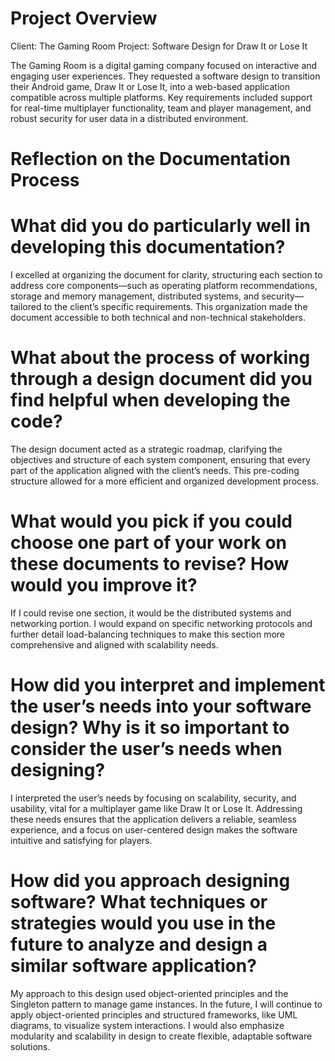 # Project Overview
Client: The Gaming Room
Project: Software Design for Draw It or Lose It

The Gaming Room is a digital gaming company focused on interactive and engaging user experiences. They requested a software design to transition their Android game, Draw It or Lose It, into a web-based application compatible across multiple platforms. Key requirements included support for real-time multiplayer functionality, team and player management, and robust security for user data in a distributed environment.

# Reflection on the Documentation Process
# What did you do particularly well in developing this documentation?

I excelled at organizing the document for clarity, structuring each section to address core components—such as operating platform recommendations, storage and memory management, distributed systems, and security—tailored to the client’s specific requirements. This organization made the document accessible to both technical and non-technical stakeholders.

# What about the process of working through a design document did you find helpful when developing the code?

The design document acted as a strategic roadmap, clarifying the objectives and structure of each system component, ensuring that every part of the application aligned with the client’s needs. This pre-coding structure allowed for a more efficient and organized development process.

# What would you pick if you could choose one part of your work on these documents to revise? How would you improve it?

If I could revise one section, it would be the distributed systems and networking portion. I would expand on specific networking protocols and further detail load-balancing techniques to make this section more comprehensive and aligned with scalability needs.

# How did you interpret and implement the user’s needs into your software design? Why is it so important to consider the user’s needs when designing?

I interpreted the user’s needs by focusing on scalability, security, and usability, vital for a multiplayer game like Draw It or Lose It. Addressing these needs ensures that the application delivers a reliable, seamless experience, and a focus on user-centered design makes the software intuitive and satisfying for players.

# How did you approach designing software? What techniques or strategies would you use in the future to analyze and design a similar software application?

My approach to this design used object-oriented principles and the Singleton pattern to manage game instances. In the future, I will continue to apply object-oriented principles and structured frameworks, like UML diagrams, to visualize system interactions. I would also emphasize modularity and scalability in design to create flexible, adaptable software solutions.
